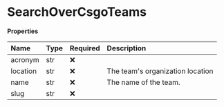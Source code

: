 # SearchOverCsgoTeams

**Properties**

| Name     | Type | Required | Description                      |
| :------- | :--- | :------- | :------------------------------- |
| acronym  | str  | ❌       |                                  |
| location | str  | ❌       | The team's organization location |
| name     | str  | ❌       | The name of the team.            |
| slug     | str  | ❌       |                                  |
